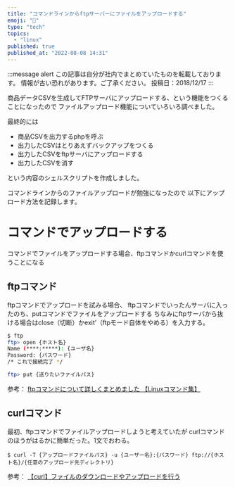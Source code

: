 ```yaml
---
title: "コマンドラインからftpサーバーにファイルをアップロードする"
emoji: "🦔"
type: "tech"
topics:
  - "linux"
published: true
published_at: "2022-08-08 14:31"
---
```


:::message alert
この記事は自分が社内でまとめていたものを転載しております。
情報が古い恐れがあります。ご了承ください。
投稿日：2018/12/17
:::

商品データCSVを生成してFTPサーバにアップロードする、という機能をつくることになったので
ファイルアップロード機能についていろいろ調べました。


最終的には

- 商品CSVを出力するphpを呼ぶ
- 出力したCSVはとりあえずバックアップをつくる
- 出力したCSVをftpサーバにアップロードする
- 出力したCSVを消す

という内容のシェルスクリプトを作成しました。

コマンドラインからのファイルアップロードが勉強になったので
以下にアップロード方法を記録します。

# コマンドでアップロードする

コマンドでファイルをアップロードする場合、ftpコマンドかcurlコマンドを使うことになる

## ftpコマンド

ftpコマンドでアップロードを試みる場合、
ftpコマンドでいったんサーバに入ったのち、putコマンドでファイルをアップロードする
ちなみにftpサーバから抜ける場合はclose（切断）かexit’（ftpモード自体をやめる）を入力する。

```bash
$ ftp
ftp> open {ホスト名}
Name (****:*****): {ユーザ名}
Password: {パスワード}
/* これで接続完了 */

ftp> put {送りたいファイルパス}

```

参考： [ftpコマンドについて詳しくまとめました 【Linuxコマンド集】](https://eng-entrance.com/linux-command-ftp) 

## curlコマンド

最初、ftpコマンドでファイルアップロードしようと考えていたが
curlコマンドのほうがはるかに簡単だった。1文でおわる。

```
$ curl -T {アップロードファイルパス} -u {ユーザー名}:{パスワード} ftp://{ホスト名}/{任意のアップロード先ディレクトリ}
```

参考： [【curl】ファイルのダウンロードやアップロードを行う](https://tech.nikkeibp.co.jp/it/atcl/column/14/230520/080400003/) 